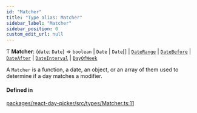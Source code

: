 ```yaml
---
id: "Matcher"
title: "Type alias: Matcher"
sidebar_label: "Matcher"
sidebar_position: 0
custom_edit_url: null
---
```


Ƭ **Matcher**: (`date`: `Date`) => `boolean` \| `Date` \| `Date`[] \| [`DateRange`](DateRange) \| [`DateBefore`](DateBefore) \| [`DateAfter`](DateAfter) \| [`DateInterval`](DateInterval) \| [`DayOfWeek`](DayOfWeek)

A `Matcher` is a function, a date, an object, or an array of them used to
determine if a day matches a modifier.

#### Defined in

[packages/react-day-picker/src/types/Matcher.ts:11](https://github.com/gpbl/react-day-picker/blob/6bc3b9d0/packages/react-day-picker/src/types/Matcher.ts#L11)
